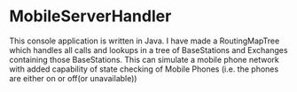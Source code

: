 # MobileServerHandler
This console application is written in Java. I have made a RoutingMapTree which handles all calls and lookups in a tree of BaseStations and Exchanges containing those BaseStations. This can simulate a mobile phone network with added capability of state checking of Mobile Phones (i.e. the phones are either on or off(or unavailable))
